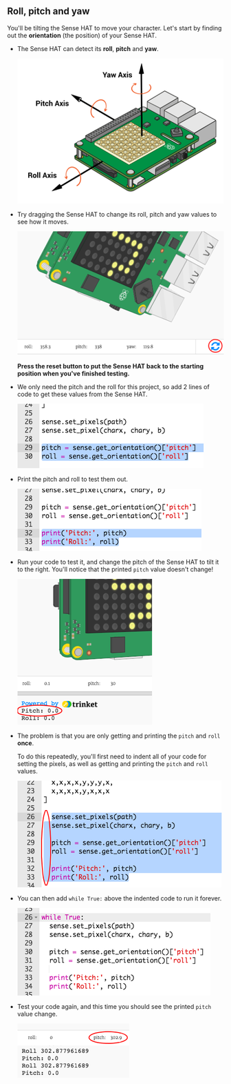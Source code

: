 ## Roll, pitch and yaw

You'll be tilting the Sense HAT to move your character. Let's start by finding out the **orientation** (the position) of your Sense HAT.

+ The Sense HAT can detect its **roll**, **pitch** and **yaw**.
    
    ![skærmbillede](images/tightrope-rpy.png)

+ Try dragging the Sense HAT to change its roll, pitch and yaw values to see how it moves.
    
    ![skærmbillede](images/tightrope-rpy-test.png)
    
    **Press the reset button to put the Sense HAT back to the starting position when you've finished testing.**

+ We only need the pitch and the roll for this project, so add 2 lines of code to get these values from the Sense HAT.
    
    ![skærmbillede](images/tightrope-roll-pitch.png)

+ Print the pitch and roll to test them out.
    
    ![skærmbillede](images/tightrope-roll-pitch-print.png)

+ Run your code to test it, and change the pitch of the Sense HAT to tilt it to the right. You'll notice that the printed `pitch` value doesn't change!
    
    ![skærmbillede](images/tightrope-pitch-test.png)

+ The problem is that you are only getting and printing the `pitch` and `roll` **once**.
    
    To do this repeatedly, you'll first need to indent all of your code for setting the pixels, as well as getting and printing the `pitch` and `roll` values.
    
    ![skærmbillede](images/tightrope-indent.png)

+ You can then add `while True:` above the indented code to run it forever.
    
    ![skærmbillede](images/tightrope-forever.png)

+ Test your code again, and this time you should see the printed `pitch` value change.
    
    ![skærmbillede](images/tightrope-pitch-test-fix.png)
